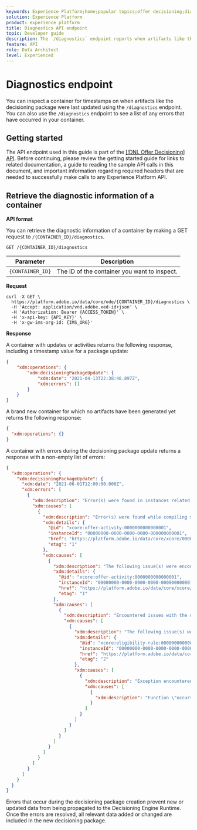 ```yaml
---
keywords: Experience Platform;home;popular topics;offer decisioning;diagnostics
solution: Experience Platform
product: experience platform
title: Diagnostics API endpoint
topic: Developer guide
description: The `/diagnostics` endpoint reports when artifacts like the decisioning package were last attempted to be updated and lists errors that occurred while doing so.
feature: API
role: Data Architect
level: Experienced
---
```


# Diagnostics endpoint

You can inspect a container for timestamps on when artifacts like the decisioning package were last updated using the `/diagnostics` endpoint. You can also use the `/diagnostics` endpoint to see a list of any errors that have occurred in your container.

## Getting started

The API endpoint used in this guide is part of the [[!DNL Offer Decisioning] API](./getting-started.md). Before continuing, please review the getting started guide for links to related documentation, a guide to reading the sample API calls in this document, and important information regarding required headers that are needed to successfully make calls to any Experience Platform API.

## Retrieve the diagnostic information of a container

**API format**

You can retrieve the diagnostic information of a container by making a GET request to `/{CONTAINER_ID}/diagnostics`.

```http
GET /{CONTAINER_ID}/diagnostics
```

| Parameter | Description |
| --- | --- |
| `{CONTAINER_ID}` | The ID of the container you want to inspect. |

**Request**

```shell
curl -X GET \
  https://platform.adobe.io/data/core/ode/{CONTAINER_ID}/diagnostics \
  -H 'Accept: application/vnd.adobe.xed-id+json' \
  -H 'Authorization: Bearer {ACCESS_TOKEN}' \
  -H 'x-api-key: {API_KEY}' \
  -H 'x-gw-ims-org-id: {IMS_ORG}'
```

**Response**

A container with updates or activities returns the following response, including a timestamp value for a package update:

```json
{
    "xdm:operations": {
        "xdm:decisioningPackageUpdate": {
            "xdm:date": "2021-04-13T22:38:48.897Z",
            "xdm:errors": []
        }
    }
}
```

A brand new container for which no artifacts have been generated yet returns the following response:

```json
{
  "xdm:operations": {}
}
```

A container with errors during the decisioning package update returns a response with a non-empty list of errors:

```json
{
  "xdm:operations": {
    "xdm:decisioningPackageUpdate": {
      "xdm:date": "2021-06-01T12:00:00.000Z",
      "xdm:errors": [
        {
          "xdm:description": "Error(s) were found in instances related to a live activity",
          "xdm:causes": [
            {
              "xdm:description": "Error(s) were found while compiling scopes in xcore:offer-activity:0000000000000001",
              "xdm:details": {
                "@id": "xcore:offer-activity:0000000000000001",
                "instanceId": "00000000-0000-0000-0000-000000000001",
                "href": "https://platform.adobe.io/data/core/xcore/00000000-0000-0000-0000-000000000000/instances/00000000-0000-0000-0000-000000000001",
                "etag": "1"
              },
              "xdm:causes": [
                {
                  "xdm:description": "The following issue(s) were encountered for xcore:offer-activity:0000000000000001",
                  "xdm:details": {
                    "@id": "xcore:offer-activity:0000000000000001",
                    "instanceId": "00000000-0000-0000-0000-000000000001",
                    "href": "https://platform.adobe.io/data/core/xcore/00000000-0000-0000-0000-000000000000/instances/00000000-0000-0000-0000-000000000001",
                    "etag": "1"
                  },
                  "xdm:causes": [
                    {
                      "xdm:description": "Encountered issues with the dependency: xcore:eligibility-rule:0000000000000002",
                      "xdm:causes": [
                        {
                          "xdm:description": "The following issue(s) were encountered for xcore:eligibility-rule:0000000000000002",
                          "xdm:details": {
                            "@id": "xcore:eligibility-rule:0000000000000002",
                            "instanceId": "00000000-0000-0000-0000-000000000002",
                            "href": "https://platform.adobe.io/data/core/xcore/00000000-0000-0000-0000-000000000000/instances/00000000-0000-0000-0000-000000000002",
                            "etag": "2"
                          },
                          "xdm:causes": [
                            {
                              "xdm:description": "Exception encountered while processing entity: Error while validating PQL query",
                              "xdm:causes": [
                                {
                                  "xdm:description": "Function \"occurs\" with argument types [TIMESTAMP, BOOLEAN, TIME_RELATION, TIME_QUALIFICATION] does not match signature [TIMESTAMP, TIME_INTERVAL, TIME_RELATION, TIME_QUALIFICATION(opt)]"
                                }
                              ]
                            }
                          ]
                        }
                      ]
                    }
                  ]
                }
              ]
            }
          ]
        }
      ]
    }
  }
}
```

Errors that occur during the decisioning package creation prevent new or updated data from being propagated to the Decisioning Engine Runtime. Once the errors are resolved, all relevant data added or changed are included in the new decisioning package.